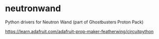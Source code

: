 # neutronwand
Python drivers for Neutron Wand (part of Ghostbusters Proton Pack)

https://learn.adafruit.com/adafruit-prop-maker-featherwing/circuitpython
